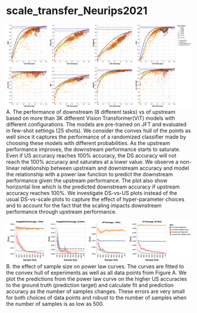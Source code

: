 # scale_transfer_Neurips2021

![](covex_hull_with_size_and_fits.png?raw=true "Title")
A. The performance of downstream (8 different tasks) vs of upstream based on more than 3K different Vision Transformer(ViT) models with different configurations. The models are pre-trained on JFT and evaluated in few-shot settings (25 shots).  We consider the convex hull of the points as well since it captures the performance of a randomized classifier made by choosing these models with different probabilities. As the upstream performance improves, the downstream performance starts to saturate. 
    Even if US accuracy reaches 100% accuracy, the DS accuracy will not reach the 100% accuracy and saturates at a lower value. 
    We observe a non-linear relationship between upstream and downstream accuracy and model the relationship with a power law function to predict the downstream performance given the upstream performance. The plot also show horizontal line which is the predicted downstream accuracy if upstream accuracy reaches 100%. We investigate DS-vs-US plots instead of the usual DS-vs-scale plots to capture the effect of hyper-parameter choices and to account for the fact that the scaling impacts downstream performance through upstream performance. 


![](merged_fitting_error.png?raw=true "Title")
 B. the effect of sample size on power law curves. The curves are fitted to the convex hull of experiments as well as all data points from Figure A. We plot the predictions from the power law curve on the higher US accuracies to the ground truth (prediction target) and calculate fit and prediction accuracy as the number of samples changes. These errors are very small for both choices of data points and robust to the number of samples when the number of samples is as low as 500.
